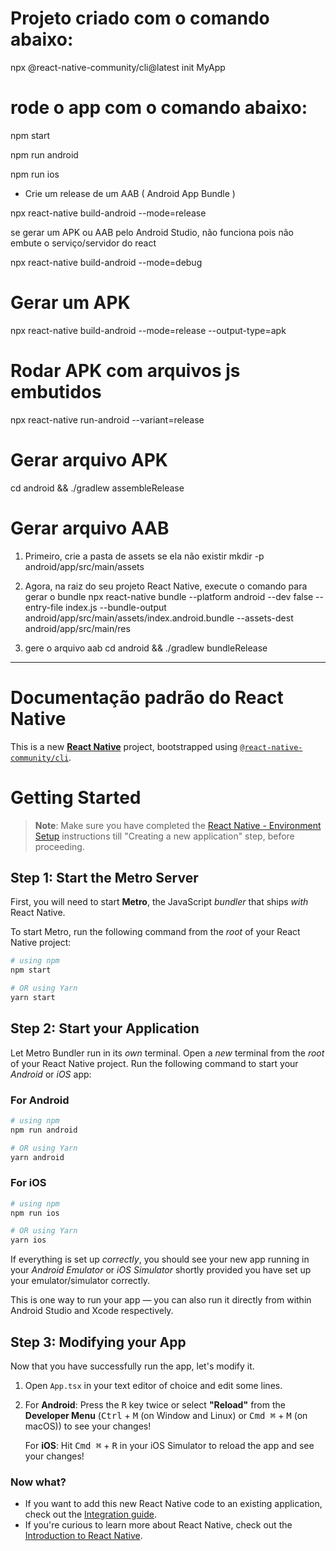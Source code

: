 # Projeto criado com o comando abaixo:

npx @react-native-community/cli@latest init MyApp

# rode o app com o comando abaixo:

npm start

npm run android

npm run ios

* Crie um release de um AAB ( Android App Bundle )

npx react-native build-android --mode=release

se gerar um APK ou AAB pelo Android Studio, não funciona pois não embute o serviço/servidor do react

npx react-native build-android --mode=debug

# Gerar um APK

npx react-native build-android --mode=release --output-type=apk

# Rodar APK com arquivos js embutidos

npx react-native run-android --variant=release

# Gerar arquivo APK
cd android && ./gradlew assembleRelease

# Gerar arquivo AAB
1. Primeiro, crie a pasta de assets se ela não existir
mkdir -p android/app/src/main/assets

2. Agora, na raiz do seu projeto React Native, execute o comando para gerar o bundle
npx react-native bundle --platform android --dev false --entry-file index.js --bundle-output android/app/src/main/assets/index.android.bundle --assets-dest android/app/src/main/res

3. gere o arquivo aab
cd android && ./gradlew bundleRelease

-----------

# Documentação padrão do React Native

This is a new [**React Native**](https://reactnative.dev) project, bootstrapped using [`@react-native-community/cli`](https://github.com/react-native-community/cli).

# Getting Started

>**Note**: Make sure you have completed the [React Native - Environment Setup](https://reactnative.dev/docs/environment-setup) instructions till "Creating a new application" step, before proceeding.

## Step 1: Start the Metro Server

First, you will need to start **Metro**, the JavaScript _bundler_ that ships _with_ React Native.

To start Metro, run the following command from the _root_ of your React Native project:

```bash
# using npm
npm start

# OR using Yarn
yarn start
```

## Step 2: Start your Application

Let Metro Bundler run in its _own_ terminal. Open a _new_ terminal from the _root_ of your React Native project. Run the following command to start your _Android_ or _iOS_ app:

### For Android

```bash
# using npm
npm run android

# OR using Yarn
yarn android
```

### For iOS

```bash
# using npm
npm run ios

# OR using Yarn
yarn ios
```

If everything is set up _correctly_, you should see your new app running in your _Android Emulator_ or _iOS Simulator_ shortly provided you have set up your emulator/simulator correctly.

This is one way to run your app — you can also run it directly from within Android Studio and Xcode respectively.

## Step 3: Modifying your App

Now that you have successfully run the app, let's modify it.

1. Open `App.tsx` in your text editor of choice and edit some lines.
2. For **Android**: Press the <kbd>R</kbd> key twice or select **"Reload"** from the **Developer Menu** (<kbd>Ctrl</kbd> + <kbd>M</kbd> (on Window and Linux) or <kbd>Cmd ⌘</kbd> + <kbd>M</kbd> (on macOS)) to see your changes!

   For **iOS**: Hit <kbd>Cmd ⌘</kbd> + <kbd>R</kbd> in your iOS Simulator to reload the app and see your changes!

### Now what?

- If you want to add this new React Native code to an existing application, check out the [Integration guide](https://reactnative.dev/docs/integration-with-existing-apps).
- If you're curious to learn more about React Native, check out the [Introduction to React Native](https://reactnative.dev/docs/getting-started).
